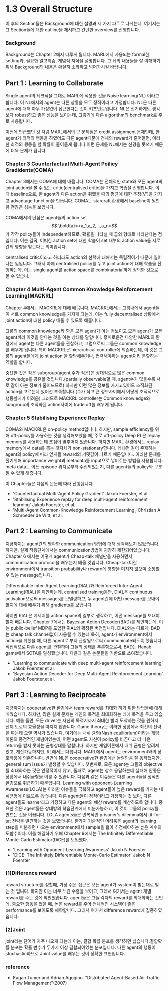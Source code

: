 # 1.3  Overall Structure

이 후의 Section들은 Background에 대한 설명과 세 가지 파트로 나뉘는데, 여기서는 그 Section들에 대한 outline을 제시하고 간단한 overview를 진행합니다.

### Background

Background는 Chapter 2에서 다루게 됩니다. MARL에서 사용되는 formal한 setting과, 필요한 알고리즘, 개념적 지식을 설명합니다. 그 뒤의 내용들을 잘 이해하기 위해 Background의 내용은 확실히 소화하고 넘어가시길 바랍니다.

## Part 1 : Learning to Collaborate

Single agent의 테크닉을 그대로 MARL에 적용한 것을 Naive learning\(NL\) 이라고 합니다. 이 NL에서의 agent는 다른 상황을 모두 정적이라고 가정합니다. NL은 다른 agent에 대해 아무 가정없이 접근한다는 것이 키포인트입니다. NL은 신기하게도 생각보다 robust하고 좋은 성능을 보이는데, 그렇기에 다른 algorithm의 benchmark로 주로 사용됩니다.

이전에 언급했던 것 처럼 MARL에서의 큰 문제점은 credit assignment 문제인데, 한 agent가 최적의 행동을 하였어도 다른 agent때문에 전체의 reward가 줄어들면, 이러한 최적의 행동을 할 확률이 줄어들게 됩니다.이런 문제를 NL에서는 신경을 못쓰기 때문에 더욱 문제가 됩니다.

### Chapter 3 Counterfactual Multi-Agent Poilicy Gradidents\(COMA\)

Chapter 3에서는 COMA에 대해 배웁니다. COMA는 전체적인 state와 모든 agent의 joint action을 볼 수 있는 critic\(centralised critic\)을 가지고 학습을 진행합니다. 이때 baseline으로, 한 agent가 다른 action을 취했을 때의 평균에 대한 추정\(V'\)을 가지고 advantage function을 만듭니다. COMA는 starcraft 환경에서 baseline이 될만큼 괜찮은 성능을 보입니다.

COMA에서의 단점은 agent들의 action set $$ \bold{a}=<a_1,a_2,...,a_n>$$ 가 각각 policy들이 independent하므로, 확률을 나타낼 때 곱의 형태로 나타난다는 점입니다. 이는 결국, 어떠한 action set에 대한 학습이 set 내부의 action value들 서로간의 영향을 받는다는 의미입니다.

centralised critic이라고 하더라도 action의 선택에 대해서는 독립적이기 때문에 일어나는 일입니다. 그래서 아예 centralised policy를 두고 joint action에 대해 학습을 진행하는데, 이는 single agent를 action space를 combinatorial하게 정의한 것으로 볼 수 있습니.

### Chapter 4 Multi-Agent Common Knowledge Reinforcement Learning\(MACKRL\)

Chapter 4에서는 MACKRL에 대해 배웁니다. MACKRL에서는 그룹내에서 agent들이 서로 common knowledge를 가지게 되는데, 이는 fully decentralised 상황에서 joint action에 대한 policy 배울 수 있도록 해줍니다.

 그룹의 common knowledge라 함은 모든 agent가 아는 정보이고 모든 agent가 모든 agent끼리 이것을 안다는 것을 아는 상태를 말합니다. 흥미로운건 다양한 MARL의 환경에서 agent는 다른 agent들을 관찰하고, 그럼으로써 그들은 common knowledge를 배우게 됩니다. 특히 MACKRL은 hierarchical controller에 의존하는데, 이 것은 그룹의 agent들에게 joint action 을 할당해주거나, 협력해야하는 agent끼리 분할하는 역할을 합니다. 

중요한 것은 작은 subgroup\(agent 수가 적은\)은 상대적으로 많은 common knowledge를 공유할 것입니다.\(partially observable할 때, agent수가 많을수록 서로 같이 아는 정보가 줄어드므로\) 하지만 이런 많은 정보를 가지고있어도 조직화된 action을 고르는데 있어선 부족합니다.\(수가 적고 큰 정보사이에서 어떻게 조직적으로 행동할지가 어려움\) 그러므로 MACKRL controller는 Common knowledge와 subgroup의 조직화된 action사이에 trade off를 배우게 됩니다.

### Chapter 5 Stabilising Experience Replay

COMA와 MACKRL은 on-policy method입니다. 하지만, sample efficiency를 위해 off-policy를 사용하는 것을 생각해보았을 때, 주로 off-policy Deep RL은 replay memory를 사용하는데 초점이 맞추어져 있습니다. 하지만 MARL 환경에서는 replay memory에서 data를 뽑는 것자체가 non-stationary합니다. 왜냐면 같이 존재하는 agent의 policy에 따라 얻게될 reward의 기댓값이 다르기 때문입니다. 이러한 문제를 풀기위해 importance weight과 metadata를 input으로 넣어주는 방법을 사용합니다. meta data는 어느 episode 위치로부터 수집되었는지, 다른 agent들의 policy와 구분될 수 있게 해줍니다.

이 Chapter들은 다음의 논문에 따라 진행됩니다.

* 'Counterfactual Multi-Agent Policy Gradient' Jakob Foerster, et al.
* 'Stabilising Experience replay for deep multi-agent reinforcement learning' Jakob Foerster, et al.
* 'Multi-Agent Common-Knowledge Reinforcement Learning', Christian A Schroeder de Witt, et al.

## Part 2 : Learning to Communicate

지금까지는 agent간의 명확한 communication 방법에 대해 생각해보지 않았습니다. 하지만, 실제 적용단계에서는 communication방법이 굉장히 제한되어있습니다. Chapter 6 에서는 어떻게 agent가 Cheap-talk 채널만을 사용하면서 communication protocol을 배우는지 배울 것입니다. Cheap-talk이란 environment에서 transition probability나 reward에 영향을 미치지 않으며 소통할 수 있는 message입니다.

Differentiable Inter-Agent Learning\(DIAL\)과 Reinforced Inter-Agent Learning\(RIAL\)을 제안하는데, centralised training동안, DIAL은 continuous activation으로써  messages를 모델링하고, 두 agent간에 어떤 message를 보내야 할지에 대해 배우기 위해 gradients를 보냅니다.

하지만 RIAL은 메세지를 action space의 일부로 생각하고, 어떤 message를 보내야할지 배웁니다. Chapter 7에서는 Bayesian Action Decoder\(BAD\)를 제안하는데, 이는 public-belief MDP를 도입한 RIAL의 확장된 버전입니다. DIAL와는 다르게, BAD는 cheap talk channel없이 사용될 수 있는데 특히, agent가 environment에서 action을 취했을 때,  다른 agent로 부터 관찰됨으로써 communicate되도록 했습니다. 직접적으로 다른 agent를 관찰하며 그들의 상태를 추론함으로써, BAD는 Hanabi game에서 SOTA를 달성했습니다. 다음과 같은 논문들을 기반으로 쓰여졌습니다.

* 'Learning to communicate with deep multi-agent reinforcement learning' Jakob Foerster,et al.
* 'Bayesian Action Decoder for Deep Multi-Agent Reinforcement Learning' Jakob Foerster,et al.

## Part 3 : Learning to Reciprocate

  
지금까지는 cooperative한 환경에서 team reward를 최대화 하기 위한 방법들에 대해 배웠습니다. 하지만, 많은 실제 문제는 개인의 목적을 최대화하는 데에 목적을 두고 있습니다. 예를 들면, 모든 driver는 자신의 목적지까지 최대한 빨리 도착하는 것을 원하지 전체 도로의 효율성을 따지지 않습니다. Game theory는 이러한 상황에서 최선의 전략을 짜는데 오랜 역사가 있습니다. 여기에는 내쉬 균형\(Nash equilibrium\)이라는 게임이론의 중점적인 개념이있는데, 어떤 agent도 자신이 policy를 바꾼다고 더 나은 return을 받지 못하는 균형상태를 말합니다. 하지만 게임이론에서 내쉬 균형은 알려져있고, 계산가능하지만, RL에서는 다릅니다. MARL에서 agent는 environment와의 상호작용에 의존합니다. 반면에 NL은 cooperative한 환경에선 놀랄만큼 잘 동작했지만, general sum issue가 발생할 수 있습니다. 첫번째로, 모든 agent는 그들의 objective를 최대화하는 것은 안정적이지 않고, 둘째로, agent는 상호 응답하는데 실패해 안좋은 상황에서 내쉬균형을 이룰 수 있습니다. 다음과 같은 이슈들은 다른 agent들을 정적인 환경으로 취급하기 때문입니다. Learning with opponent-Learning Awareness\(LOLA\)는 이러한 이슈들을 극복하고 agent들이 높은 reward를 가지는 내쉬균형에 이르도록 돕습니다. 다른 agent들이 정적이라고 가정하는 것 보다, 다른 agent들도 learner라고 가정하고 다른 agent의 예상 reward를 계산하도록 합니다. 중요한 것은 agent들은 상대방의 학습단계에서 미분가능하고, 이 것이 그들의 policy를 만드는 것을 이끕니다. LOLA agents들은 반복적인 prisoner's dilemma에서 tit-for-tat 전략을 발견하는 것을 보였습니다. 한가지 기술적인 어려움은 agent의 learning step을 미분하면 나오는 environment에서  sample을 뽑아 추정해야하는 높은 계수의 도함수이다. 이를 해결하기 위해 Chapter 9에서는 The Infinitely Differentiable Monte-Carlo Estimator\(DiCE\)를 도입했다.

* 'Learning with Opponent-Learning Awareness' Jakob N Foerster
* 'DiCE: The Infinitely Differentiable Monte-Carlo Estimator' Jakob N Foerster





### \(1\)Difference reward

reward structure를 정할때, 가장 쉬운 접근은 모든 agent가 system이 받는대로 받는 것 입니다. 하지만 이는 너무 느린 수렴을 보이고, 그래서 여기서는 agent 개별 reward를 주는 것에 착안했습니다. agent들은 그들 각자의 reward를 최대화하는 것인데, 중요한 행동을 했을 때, 높은 reward를 주어 전체적인 시스템이 좋은 performance를 보이도록 해야합니다. 그래서 여기서 difference reward에 집중하였습니다.

### \(2\)Joint

joint라는 단어가 자주 나오게 되는데 이는, 결합 확률 분포를 생각하면 쉽습니다.결합확률 분포는 확률 변수가 두가지 이상 결합되어있는 분포입니다. 다른 agent의 행동이 stochastic하므로 Joint value를 배우는 것이 정확한 표현입니다.

### reference

* Kagan Tumer and Adrian Agogino. "Distributed Agent-Based Air Traffic Flow Management"\(2007\) 

